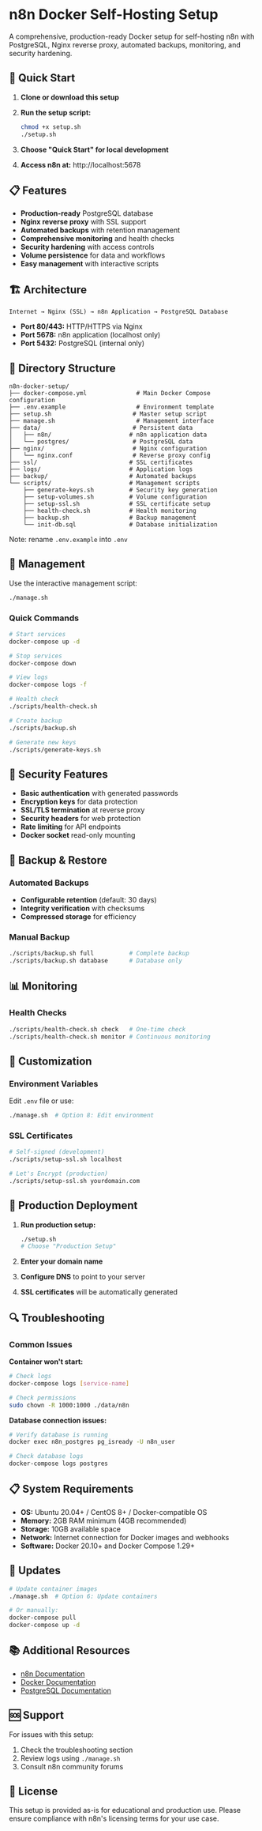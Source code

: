 # n8n Docker Self-Hosting Setup

A comprehensive, production-ready Docker setup for self-hosting n8n with PostgreSQL, Nginx reverse proxy, automated backups, monitoring, and security hardening.

## 🚀 Quick Start

1. **Clone or download this setup**
2. **Run the setup script:**

   ```bash
   chmod +x setup.sh
   ./setup.sh
   ```

3. **Choose "Quick Start" for local development**
4. **Access n8n at:** http://localhost:5678

## 📋 Features

- **Production-ready** PostgreSQL database
- **Nginx reverse proxy** with SSL support
- **Automated backups** with retention management
- **Comprehensive monitoring** and health checks
- **Security hardening** with access controls
- **Volume persistence** for data and workflows
- **Easy management** with interactive scripts

## 🏗️ Architecture

```
Internet → Nginx (SSL) → n8n Application → PostgreSQL Database
```

- **Port 80/443:** HTTP/HTTPS via Nginx
- **Port 5678:** n8n application (localhost only)
- **Port 5432:** PostgreSQL (internal only)

## 📁 Directory Structure

```
n8n-docker-setup/
├── docker-compose.yml              # Main Docker Compose configuration
├── .env.example                    # Environment template
├── setup.sh                       # Master setup script
├── manage.sh                       # Management interface
├── data/                          # Persistent data
│   ├── n8n/                      # n8n application data
│   └── postgres/                  # PostgreSQL data
├── nginx/                         # Nginx configuration
│   └── nginx.conf                 # Reverse proxy config
├── ssl/                          # SSL certificates
├── logs/                         # Application logs
├── backup/                       # Automated backups
└── scripts/                      # Management scripts
    ├── generate-keys.sh          # Security key generation
    ├── setup-volumes.sh          # Volume configuration
    ├── setup-ssl.sh              # SSL certificate setup
    ├── health-check.sh           # Health monitoring
    ├── backup.sh                 # Backup management
    └── init-db.sql               # Database initialization
```

Note: rename `.env.example` into `.env`

## 🔧 Management

Use the interactive management script:

```bash
./manage.sh
```

### Quick Commands

```bash
# Start services
docker-compose up -d

# Stop services
docker-compose down

# View logs
docker-compose logs -f

# Health check
./scripts/health-check.sh

# Create backup
./scripts/backup.sh

# Generate new keys
./scripts/generate-keys.sh
```

## 🔐 Security Features

- **Basic authentication** with generated passwords
- **Encryption keys** for data protection
- **SSL/TLS termination** at reverse proxy
- **Security headers** for web protection
- **Rate limiting** for API endpoints
- **Docker socket** read-only mounting

## 💾 Backup & Restore

### Automated Backups

- **Configurable retention** (default: 30 days)
- **Integrity verification** with checksums
- **Compressed storage** for efficiency

### Manual Backup

```bash
./scripts/backup.sh full          # Complete backup
./scripts/backup.sh database      # Database only
```

## 📊 Monitoring

### Health Checks

```bash
./scripts/health-check.sh check   # One-time check
./scripts/health-check.sh monitor # Continuous monitoring
```

## 🔧 Customization

### Environment Variables

Edit `.env` file or use:

```bash
./manage.sh  # Option 8: Edit environment
```

### SSL Certificates

```bash
# Self-signed (development)
./scripts/setup-ssl.sh localhost

# Let's Encrypt (production)
./scripts/setup-ssl.sh yourdomain.com
```

## 🚀 Production Deployment

1. **Run production setup:**

   ```bash
   ./setup.sh
   # Choose "Production Setup"
   ```

2. **Enter your domain name**

3. **Configure DNS** to point to your server

4. **SSL certificates** will be automatically generated

## 🔍 Troubleshooting

### Common Issues

**Container won't start:**

```bash
# Check logs
docker-compose logs [service-name]

# Check permissions
sudo chown -R 1000:1000 ./data/n8n
```

**Database connection issues:**

```bash
# Verify database is running
docker exec n8n_postgres pg_isready -U n8n_user

# Check database logs
docker-compose logs postgres
```

## 📋 System Requirements

- **OS:** Ubuntu 20.04+ / CentOS 8+ / Docker-compatible OS
- **Memory:** 2GB RAM minimum (4GB recommended)
- **Storage:** 10GB available space
- **Network:** Internet connection for Docker images and webhooks
- **Software:** Docker 20.10+ and Docker Compose 1.29+

## 🔄 Updates

```bash
# Update container images
./manage.sh  # Option 6: Update containers

# Or manually:
docker-compose pull
docker-compose up -d
```

## 📚 Additional Resources

- [n8n Documentation](https://docs.n8n.io/)
- [Docker Documentation](https://docs.docker.com/)
- [PostgreSQL Documentation](https://www.postgresql.org/docs/)

## 🆘 Support

For issues with this setup:

1. Check the troubleshooting section
2. Review logs using `./manage.sh`
3. Consult n8n community forums

## 📄 License

This setup is provided as-is for educational and production use. Please ensure compliance with n8n's licensing terms for your use case.
